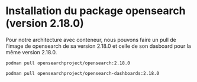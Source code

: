 # Installation du package opensearch (version 2.18.0)

Pour notre architecture avec conteneur, nous pouvons faire un pull de l'image de opensearch de sa version 2.18.0 et celle de son dasboard pour la même version 2.18.0.

```
podman pull opensearchproject/opensearch:2.18.0
```

```
podman pull opensearchproject/opensearch-dashboards:2.18.0
```